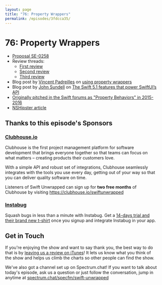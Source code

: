 ```yaml
---
layout: page
title: "76: Property Wrappers"
permalink: /episodes/3fdcca35/
---
```


# 76: Property Wrappers

* [Proposal SE-0258](https://github.com/apple/swift-evolution/blob/master/proposals/0258-property-wrappers.md)
* Review threads:
  * [First review](https://forums.swift.org/t/se-0258-property-delegates/23139)
  * [Second review](https://forums.swift.org/t/se-0258-property-wrappers-second-review/25843)
  * [Third review](https://forums.swift.org/t/se-0258-property-wrappers-third-review/26399)
* Blog post by [Vincent Padreilles](https://twitter.com/v_pradeilles) on [using property wrappers](https://gist.github.com/vincent-pradeilles/875c9dd165542912f3803f8e01b3e15e)
* Blog post by [John Sundell](https://twitter.com/johnsundell) on [The Swift 5.1 features that power SwiftUI’s API](https://www.swiftbysundell.com/posts/the-swift-51-features-that-power-swiftuis-api#property-wrappers)
* [Originally pitched in the Swift forums as "Property Behaviors" in 2015-2016](https://github.com/apple/swift-evolution/blob/master/proposals/0030-property-behavior-decls.md)
* [NSHipster article](https://nshipster.com/propertywrapper/)

## Thanks to this episode's Sponsors

### [Clubhouse.io](https://clubhouse.io/swiftunwrapped)

Clubhouse is the first project management platform for software development that brings everyone together so that teams can focus on what matters – creating products their customers love. 

With a simple API and robust set of integrations, Clubhouse seamlessly integrates with the tools you use every day, getting out of your way so that you can deliver quality software on time. 

Listeners of Swift Unwrapped can sign up for **two free months** of Clubhouse by visiting https://clubhouse.io/swiftunwrapped 

### [Instabug](https://instabug.com/swift?utm_source=swift&utm_medium=podcasts&utm_campaign=swiftunwrapped-podcasts-q319-July)

Squash bugs in less than a minute with Instabug. Get a [14-days trial and their brand new t-shirt](https://instabug.com/swift?utm_source=swift&utm_medium=podcasts&utm_campaign=swiftunwrapped-podcasts-q319-July) once you signup and integrate Instabug in your app.

## Get in Touch

If you're enjoying the show and want to say thank you, the best way to do that is by [leaving us a review on iTunes](https://itunes.apple.com/us/podcast/swift-unwrapped/id1209817203?mt=2)! It lets us know what you think of the show and helps us climb the charts so other people can find the show.

We've also got a channel set up on Spectrum.chat! If you want to talk about today's episode, ask us a question or just follow the conversation, jump in anytime at [spectrum.chat/specfm/swift-unwrapped](https://spectrum.chat/specfm/swift-unwrapped)
